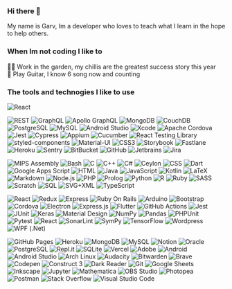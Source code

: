 ### Hi there 👋

My name is Garv, Im a developer who loves to teach what I learn in the hope to help others.

### When Im not coding I like to

:farmer: Work in the garden, my chillis are the greatest success story this year <br>
:guitar: Play Guitar, I know 6 song now and counting


### The tools and technogies I like to use

![React](https://img.shields.io/badge/-React-black?style=flat-square&logo=react)

![REST](https://img.shields.io/badge/-RESTful%20API-black?style=flat-square&logo=rest)
![GraphQL](https://img.shields.io/badge/-GraphQL-E10098?style=flat-square&logo=graphql)
![Apollo GraphQL](https://img.shields.io/badge/-Apollo%20GraphQL-311C87?style=flat-square&logo=apollo-graphql)
![MongoDB](https://img.shields.io/badge/-MongoDB-black?style=flat-square&logo=mongodb)
![CouchDB](https://img.shields.io/badge/-Apache%20CouchDB-red?style=flat-square&logo=couchdb)
![PostgreSQL](https://img.shields.io/badge/-PostgreSQL-black?style=flat-square&logo=postgresql)
![MySQL](https://img.shields.io/badge/-MySQL-black?style=flat-square&logo=mysql)
![Android Studio](https://img.shields.io/badge/-Android%20Studio-black?style=flat-square&logo=androidstudio)
![Xcode](https://img.shields.io/badge/-Xcode-black?style=flat-square&logo=xcode)
![Apache Cordova](https://img.shields.io/badge/-Apache%20Cordova-black?style=flat-square&logo=apachecordova)
![Jest](https://img.shields.io/badge/-Jest-black?style=flat-square&logo=jest)
![Cypress](https://img.shields.io/badge/-Cypress-black?style=flat-square&logo=cypress)
![Appium](https://img.shields.io/badge/-Appium-blueviolet?style=flat-square)
![Cucumber](https://img.shields.io/badge/-Cucumber-black?style=flat-square&logo=cucumber)
![React Testing Library](https://img.shields.io/badge/-Test%20Library-blueviolet?style=flat-square&testinglibrary)
![styled-components](https://img.shields.io/badge/-styled%20components-black?style=flat-square&logo=styled-components)
![Material-UI](https://img.shields.io/badge/-Material%20UI-blue?style=flat-square&logo=materialui)
![CSS3](https://img.shields.io/badge/-CSS3-blue?style=flat-square&logo=css3)
![Storybook](https://img.shields.io/badge/-Storybook-black?style=flat-square&logo=storybook)
![Fastlane](https://img.shields.io/badge/-Fastlane-black?style=flat-square&logo=fastlane)
![Heroku](https://img.shields.io/badge/-Heroku-430098?style=flat-square&logo=heroku)
![Sentry](https://img.shields.io/badge/-Sentry-blueviolet?style=flat-square&logo=sentry)
![BitBucket](https://img.shields.io/badge/-BitBucket-darkblue?style=flat-square&logo=bitbucket)
![GitHub](https://img.shields.io/badge/-GitHub-181717?style=flat-square&logo=github)
![Jetbrains](https://img.shields.io/badge/-Jetbrains-black?style=flat-square&logo=jetbrains)
![Jira](https://img.shields.io/badge/-Jira-blue?style=flat-square&logo=jira)




<img alt="MIPS Assembly" src="https://custom-icon-badges.herokuapp.com/badge/Assembly-525252.svg?logo=asm-hex&logoColor=white">
<img alt="Bash" src="https://img.shields.io/badge/Bash-121011.svg?logo=gnu-bash&logoColor=white">
<img alt="C" src="https://custom-icon-badges.herokuapp.com/badge/C-03599C.svg?logo=c-in-hexagon&logoColor=white">
<img alt="C++" src="https://custom-icon-badges.herokuapp.com/badge/C++-9C033A.svg?logo=cpp2&logoColor=white">
<img alt="C#" src="https://custom-icon-badges.herokuapp.com/badge/C%23-68217A.svg?logo=cs2&logoColor=white">
<img alt="Ceylon" src="https://custom-icon-badges.herokuapp.com/badge/Ceylon-E39842.svg?logo=ceylon&logoColor=white">
<img alt="CSS" src="https://img.shields.io/badge/CSS-1572B6.svg?logo=css3&logoColor=white">
<img alt="Dart" src="https://img.shields.io/badge/Dart-15A6C4.svg?logo=dart&logoColor=white">
<img alt="Google Apps Script" src="https://custom-icon-badges.herokuapp.com/badge/Google%20Apps%20Script-02569B.svg?logo=color-swatch&logoColor=white">
<img alt="HTML" src="https://img.shields.io/badge/HTML-E34F26.svg?logo=html5&logoColor=white">
<img alt="Java" src="https://img.shields.io/badge/Java-007396.svg?logo=java&logoColor=white">
<img alt="JavaScript" src="https://img.shields.io/badge/JavaScript-F7DF1E.svg?logo=javascript&logoColor=black">
<img alt="Kotlin" src="https://img.shields.io/badge/Kotlin-0095D5.svg?logo=Kotlin&logoColor=white">
<img alt="LaTeX" src="https://img.shields.io/badge/LaTeX-008080.svg?logo=LaTeX&logoColor=white">
<img alt="Markdown" src="https://img.shields.io/badge/Markdown-000000.svg?logo=markdown&logoColor=white">
<img alt="Node.js" src="https://img.shields.io/badge/Node.js-43853D.svg?logo=node.js&logoColor=white">
<img alt="PHP" src="https://img.shields.io/badge/PHP-777BB4.svg?logo=php&logoColor=white">


<img alt="Prolog" src="https://custom-icon-badges.herokuapp.com/badge/Prolog-E61B23.svg?logo=swi-prolog&logoColor=white">
<img alt="Python" src="https://img.shields.io/badge/Python-14354C.svg?logo=python&logoColor=white">
<img alt="R" src="https://img.shields.io/badge/R-276DC3.svg?logo=r&logoColor=white">
<img alt="Ruby" src="https://img.shields.io/badge/Ruby-CC342D.svg?logo=ruby&logoColor=white">
<img alt="SASS" src="https://img.shields.io/badge/Sass-hotpink.svg?logo=SASS&logoColor=white">
<img alt="Scratch" src="https://img.shields.io/badge/Scratch-4D97FF.svg?logo=scratch&logoColor=white">
<img alt="SQL" src="https://custom-icon-badges.herokuapp.com/badge/SQL-025E8C.svg?logo=database&logoColor=white">
<img alt="SVG+XML" src="https://img.shields.io/badge/SVG%2BXML-e0982c.svg?logo=svg&logoColor=white">
<img alt="TypeScript" src="https://img.shields.io/badge/TypeScript-007ACC.svg?logo=typescript&logoColor=white">

![React](https://img.shields.io/badge/-React-black?style=flat-square&logo=react)
![Redux](https://img.shields.io/badge/-Redux-black?style=flat-square&logo=redux)
![Express](https://img.shields.io/badge/-Express-yellow?style=flat-square&logo=express)
![Ruby On Rails](https://img.shields.io/badge/-Ruby%20On%20Rails-FF0000?style=flat-square&logo=rubyonrails)
<img alt="Arduino" src="https://img.shields.io/badge/-Arduino-00979D?logo=Arduino&logoColor=white">
<img alt="Bootstrap" src="https://img.shields.io/badge/Bootstrap-7952B3.svg?logo=bootstrap&logoColor=white">
<img alt="Cordova" src="https://img.shields.io/badge/-Cordova-E8E8E8?logo=apache-cordova&logoColor=black">
<img alt="Electron" src="https://img.shields.io/badge/Electron-20232e.svg?logo=electron&logoColor=white">
<img alt="Express.js" src="https://img.shields.io/badge/Express.js-404d59.svg?logo=express&logoColor=white">
<img alt="Flutter" src="https://img.shields.io/badge/Flutter-02569B.svg?logo=flutter&logoColor=white">
<img alt="GitHub Actions" src="https://img.shields.io/badge/GitHub%20Actions-2671E5.svg?logo=github%20actions&logoColor=white">
<img alt="Jest" src="https://img.shields.io/badge/Jest-C21325.svg?logo=jest&logoColor=white">
<img alt="JUnit" src="https://custom-icon-badges.herokuapp.com/badge/JUnit-25A162.svg?logo=check-circle&logoColor=white">
<img alt="Keras" src="https://img.shields.io/badge/Keras-D00000.svg?logo=Keras&logoColor=white">
<img alt="Material Design" src="https://img.shields.io/badge/Material%20Design-0081CB.svg?logo=material-design&logoColor=white">
<img alt="NumPy" src="https://img.shields.io/badge/Numpy-013243.svg?logo=numpy&logoColor=white">
<img alt="Pandas" src="https://img.shields.io/badge/Pandas-150458.svg?logo=pandas&logoColor=white">
<img alt="PHPUnit" src="https://custom-icon-badges.herokuapp.com/badge/PHPUnit-366488.svg?logo=test-tube&logoColor=white">
<img alt="Pytest" src="https://img.shields.io/badge/Pytest-0A9EDC.svg?logo=pytest&logoColor=white">
<img alt="React" src="https://img.shields.io/badge/React-20232a.svg?logo=react&logoColor=%2361DAFB">
<img alt="SonarLint" src="https://img.shields.io/badge/-SonarLint-CB2029?logo=sonarlint&logoColor=white">
<img alt="SymPy" src="https://img.shields.io/badge/Sympy-3B5526.svg?logo=sympy&logoColor=white">
<img alt="TensorFlow" src="https://img.shields.io/badge/TensorFlow-FF6F00.svg?logo=TensorFlow&logoColor=white">
<img alt="Wordpress" src="https://img.shields.io/badge/Wordpress-21759B?logo=wordpress&logoColor=white">
<img alt="WPF (.Net)" src="https://img.shields.io/badge/WPF-5C2D91?logo=.net&logoColor=white">

<img alt="GitHub Pages" src="https://img.shields.io/badge/GitHub%20Pages-327FC7.svg?logo=github&logoColor=white">
<img alt="Heroku" src="https://img.shields.io/badge/Heroku-430098.svg?logo=heroku&logoColor=white">
<img alt="MongoDB" src ="https://img.shields.io/badge/MongoDB-4ea94b.svg?logo=mongodb&logoColor=white">
<img alt="MySQL" src="https://img.shields.io/badge/MySQL-00f.svg?logo=mysql&logoColor=white">
<img alt="Notion" src="https://img.shields.io/badge/Notion-010101.svg?logo=notion&logoColor=white">
<img alt="Oracle" src ="https://img.shields.io/badge/Oracle-F00000.svg?logo=oracle&logoColor=white">
<img alt="PostgreSQL" src ="https://img.shields.io/badge/PostgreSQL-316192.svg?logo=postgresql&logoColor=white">
<img alt="Repl.it" src="https://img.shields.io/badge/Repl.it-0D101E.svg?logo=Replit&logoColor=white">
<img alt="SQLite" src ="https://img.shields.io/badge/SQLite-07405e.svg?logo=sqlite&logoColor=white">
<img alt="Vercel" src="https://img.shields.io/badge/Vercel-000000.svg?logo=vercel&logoColor=white">


<img alt="Adobe" src="https://img.shields.io/badge/Adobe-FF0000.svg?logo=adobe&logoColor=white">
<img alt="Android" src="https://img.shields.io/badge/Android-3DDC84?logo=android&logoColor=white">
<img alt="Android Studio" src="https://img.shields.io/badge/Android%20Studio-008678.svg?logo=android-studio&logoColor=white">
<img alt="Arch Linux" src="https://img.shields.io/badge/Arch%20Linux-1793D1.svg?logo=arch-linux&logoColor=white">
<img alt="Audacity" src="https://img.shields.io/badge/-Audacity-0000CC?logo=audacity&logoColor=white">
<img alt="Bitwarden" src="https://img.shields.io/badge/-Bitwarden-175DDC?logo=bitwarden&logoColor=white">
<img alt="Brave" src="https://img.shields.io/badge/-Brave-FB542B?logo=brave&logoColor=white">
<img alt="Codepen" src="https://img.shields.io/badge/Codepen-000000.svg?logo=codepen&logoColor=white">
<img alt="Construct 3" src="https://img.shields.io/badge/Construct%203-00b56a.svg?logo=construct-3&logoColor=white">
<img alt="Dark Reader" src="https://img.shields.io/badge/-Dark%20Reader-141E24?logo=dark-reader&logoColor=white">
<img alt="Git" src="https://img.shields.io/badge/Git-F05033.svg?logo=git&logoColor=white">
<img alt="Google Sheets" src="https://img.shields.io/badge/Google%20Sheets-34A853.svg?logo=google%20sheets&logoColor=white">
<img alt="Inkscape" src="https://img.shields.io/badge/Inkscape-000000?logo=Inkscape&logoColor=white">
<img alt="Jupyter" src="https://img.shields.io/badge/Jupyter-F37626.svg?logo=Jupyter&logoColor=white">
<img alt="Mathematica" src="https://img.shields.io/badge/Mathematica-DD1100.svg?logo=wolfram-mathematica&logoColor=white">
<img alt="OBS Studio" src="https://img.shields.io/badge/-OBS%20Studio-302E31?logo=obs-studio&logoColor=white">
<img alt="Photopea" src="https://img.shields.io/badge/Photopea-18A497?logo=photopea&logoColor=white">
<img alt="Postman" src="https://img.shields.io/badge/Postman-FF6C37?logo=postman&logoColor=white">
<img alt="Stack Overflow" src="https://img.shields.io/badge/-Stack%20Overflow-FE7A16?logo=stack-overflow&logoColor=white">
<img alt="Visual Studio Code" src="https://img.shields.io/badge/Visual%20Studio%20Code-0078d7.svg?logo=visual-studio-code&logoColor=white">

<!--
**notnotnerdy/notnotnerdy** is a ✨ _special_ ✨ repository because its `README.md` (this file) appears on your GitHub profile.

Here are some ideas to get you started:

- 🔭 I’m currently working on ...
- 🌱 I’m currently learning ...
- 👯 I’m looking to collaborate on ...
- 🤔 I’m looking for help with ...
- 💬 Ask me about ...
- 📫 How to reach me: ...
- 😄 Pronouns: ...
- ⚡ Fun fact: ...
-->
